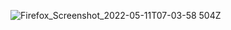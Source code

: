 
![Firefox_Screenshot_2022-05-11T07-03-58 504Z](https://user-images.githubusercontent.com/60251000/167789361-4167d5e7-d58e-4069-aa1f-c7dd553dde18.png)
